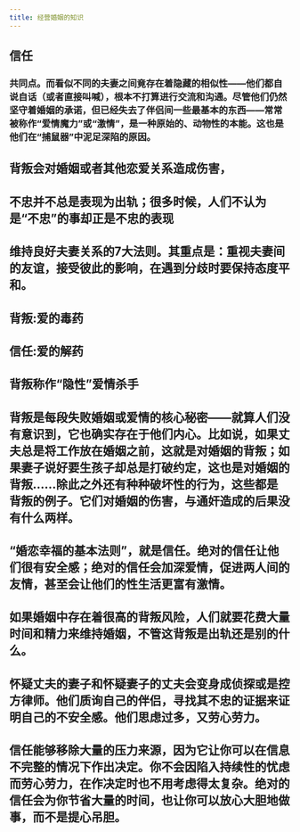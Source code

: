 ```yaml
---
title: 经营婚姻的知识
---
```


## 信任
### 共同点。而看似不同的夫妻之间竟存在着隐藏的相似性——他们都自说自话（或者直接叫喊），根本不打算进行交流和沟通。尽管他们仍然坚守着婚姻的承诺，但已经失去了伴侣间一些最基本的东西——常常被称作“爱情魔力”或“激情”，是一种原始的、动物性的本能。这也是他们在“捕鼠器”中泥足深陷的原因。
## 背叛会对婚姻或者其他恋爱关系造成伤害，
## 不忠并不总是表现为出轨；很多时候，人们不认为是“不忠”的事却正是不忠的表现
## 维持良好夫妻关系的7大法则。其重点是：重视夫妻间的友谊，接受彼此的影响，在遇到分歧时要保持态度平和。
## 背叛:爱的毒药
## 信任:爱的解药
## 背叛称作“隐性”爱情杀手
## 背叛是每段失败婚姻或爱情的核心秘密——就算人们没有意识到，它也确实存在于他们内心。比如说，如果丈夫总是将工作放在婚姻之前，这就是对婚姻的背叛；如果妻子说好要生孩子却总是打破约定，这也是对婚姻的背叛……除此之外还有种种破坏性的行为，这些都是背叛的例子。它们对婚姻的伤害，与通奸造成的后果没有什么两样。
## “婚恋幸福的基本法则”，就是信任。绝对的信任让他们很有安全感；绝对的信任会加深爱情，促进两人间的友情，甚至会让他们的性生活更富有激情。
## 如果婚姻中存在着很高的背叛风险，人们就要花费大量时间和精力来维持婚姻，不管这背叛是出轨还是别的什么。
## 怀疑丈夫的妻子和怀疑妻子的丈夫会变身成侦探或是控方律师。他们质询自己的伴侣，寻找其不忠的证据来证明自己的不安全感。他们思虑过多，又劳心劳力。
## 信任能够移除大量的压力来源，因为它让你可以在信息不完整的情况下作出决定。你不会因陷入持续性的忧虑而劳心劳力，在作决定时也不用考虑得太复杂。绝对的信任会为你节省大量的时间，也让你可以放心大胆地做事，而不是提心吊胆。
